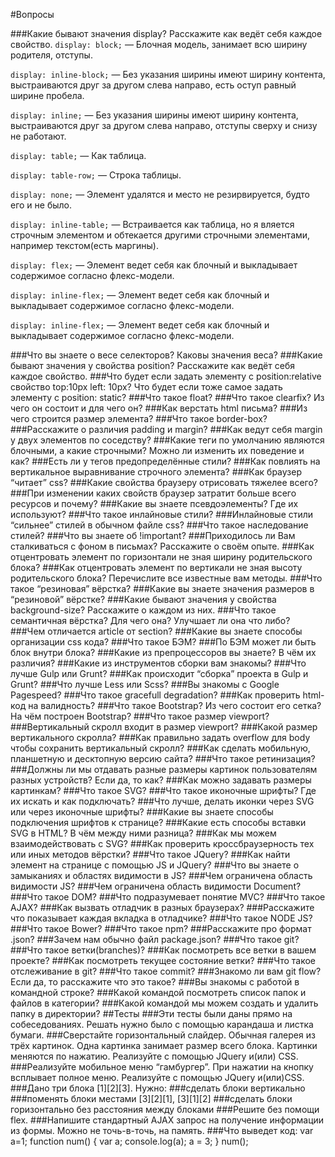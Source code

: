 #Вопросы

###Какие бывают значения display? Расскажите как ведёт себя каждое свойство.
`display: block;` —  Блочная модель, занимает всю ширину родителя, отступы.

`display: inline-block;` —  Без указания ширины имеют ширину контента, выстраиваются друг за другом слева направо, есть оступ равный ширине пробела. 

`display: inline;` —  Без указания ширины имеют ширину контента, выстраиваются друг за другом слева направо, отступы сверху и снизу не работают.

`display: table;` —  Как таблица.

`display: table-row;` —  Строка таблицы.

`display: none;` —  Элемент удалятся и место не резирвируется, будто его и не было.

`display: inline-table;` —  Встраивается как таблица, но я вляется строчным элементом и обтекается другими строчными элементами, например текстом(есть маргины).

`display: flex;` — Элемент ведет себя как блочный и выкладывает содержимое согласно флекс-модели.

`display: inline-flex;` — Элемент ведет себя как блочный и выкладывает содержимое согласно флекс-модели.

`display: inline-flex;` — Элемент ведет себя как блочный и выкладывает содержимое согласно флекс-модели.


###Что вы знаете о весе селекторов? Каковы значения веса?
###Какие бывают значения у свойства position? Расскажите как ведёт себя каждое свойство.
###Что будет если задать элементу с position:relative свойство top:10px left: 10px? Что будет если тоже самое задать элементу с position: static?
###Что такое float?
###Что такое clearfix? Из чего он состоит и для чего он?
###Как верстать html письма?
###Из чего строится размер элемента?
###Что такое border-box?
###Расскажите о различия padding и margin?
###Как ведут себя margin у двух элементов по соседству?
###Какие теги по умолчанию являются блочными, а какие строчными? Можно ли изменить их поведение и как?
###Есть ли у тегов предопределённые стили?
###Как повлиять на вертикальное выравнивание строчного элемента?
###Как браузер “читает” css?
###Какие свойства браузеру отрисовать тяжелее всего?
###При изменении каких свойств браузер затратит больше всего ресурсов и почему?
###Какие вы знаете псевдоэлементы? Где их используют?
###Что такое инлайновые стили?
###Инлайновые стили “сильнее” стилей в обычном файле css?
###Что такое наследование стилей?
###Что вы знаете об !important?
###Приходилось ли Вам сталкиваться с фоном в письмах? Расскажите о своём опыте.
###Как отцентровать элемент по горизонтали не зная ширину родительского блока?
###Как отцентровать элемент по вертикали не зная высоту родительского блока? Перечислите все известные вам методы.
###Что такое “резиновая” вёрстка?
###Какие вы знаете значения размеров в “резиновой” вёрстке?
###Какие бывают значения у свойства background-size? Расскажите о каждом из них.
###Что такое семантичная вёрстка? Для чего она? Улучшает ли она что либо?
###Чем отличается article от section?
###Какие вы знаете способы организации css кода?
###Что такое БЭМ?
###По БЭМ может ли быть блок внутри блока?
###Какие из препроцессоров вы знаете? В чём их различия?
###Какие из инструментов сборки вам знакомы?
###Что лучше Gulp или Grunt?
###Как происходит “сборка” проекта в Gulp и Grunt?
###Что лучше Less или Scss?
###Вы знакомы с Google Pagespeed?
###Что такое gracefull degradation?
###Как проверить html-код на валидность?
###Что такое Bootstrap? Из чего состоит его сетка? На чём построен Bootstrap?
###Что такое размер viewport?
###Вертикальный скролл входит в размер viewport?
###Какой размер вертикального скролла?
###Как правильно задать overflow для body чтобы сохранить вертикальный скролл?
###Как сделать мобильную, планшетную и десктопную версию сайта?
###Что такое ретинизация?
###Должны ли мы отдавать разные размеры картинок пользователям разных устройств? Если да, то как?
###Как можно задавать размеры картинкам?
###Что такое SVG?
###Что такое иконочные шрифты? Где их искать и как подключать?
###Что лучше, делать иконки через SVG или через иконочные шрифты?
###Какие вы знаете способы подключения шрифтов к странице?
###Какие есть способы вставки SVG в HTML? В чём между ними разница?
###Как мы можем взаимодействовать с SVG?
###Как проверить кроссбраузерность тех или иных методов вёрстки?
###Что такое JQuery?
###Как найти элемент на странице с помощью JS и JQuery?
###Что вы знаете о замыканиях и областях видимости в JS?
###Чем ограничена область видимости JS?
###Чем ограничена область видимости Document?
###Что такое DOM?
###Что подразумевает понятие MVC?
###Что такое AJAX?
###Как вызвать отладчик в разных браузерах?
###Расскажите что показывает каждая вкладка в отладчике?
###Что такое NODE JS?
###Что такое Bower?
###Что такое npm?
###Расскажите про формат .json?
###Зачем нам обычно файл package.json?
###Что такое git?
###Что такое ветки(branches)?
###Как посмотреть все ветки в вашем проекте?
###Как посмотреть текущее состояние ветки?
###Что такое отслеживание в git?
###Что такое commit?
###Знакомо ли вам git flow? Если да, то расскажите что это такое?
###Вы знакомы с работой в командной строке?
###Какой командой посмотреть список папок и файлов в категории?
###Какой командой мы можем создать и удалить папку в директории?
##Тесты
###Эти тесты были даны прямо на собеседованиях. Решать нужно было с помощью карандаша и листка бумаги.
###Сверстайте горизонтальный слайдер. Обычная галерея из трёх картинок. Одна картинка занимает размер всего блока. Картинки меняются по нажатию. Реализуйте с помощью JQuery и(или) CSS.
###Реализуйте мобильное меню “гамбургер”. При нажатии на кнопку всплывает полное меню. Реализуйте с помощью JQuery и(или)CSS.
###Дано три блока [1][2][3]. Нужно:
###сделать блоки вертикально
###поменять блоки местами [3][2][1], [3][1][2]
###сделать блоки горизонтально без расстояния между блоками
###Решите без помощи flex.
###Напишите стандартный AJAX запрос на получение информации из формы. Можно не точь-в-точь, на память.
###Что выведет код:
var a=1;
function num() {
var a;
console.log(a);
a = 3;
}
num();